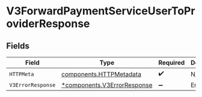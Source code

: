 # V3ForwardPaymentServiceUserToProviderResponse


## Fields

| Field                                                                     | Type                                                                      | Required                                                                  | Description                                                               |
| ------------------------------------------------------------------------- | ------------------------------------------------------------------------- | ------------------------------------------------------------------------- | ------------------------------------------------------------------------- |
| `HTTPMeta`                                                                | [components.HTTPMetadata](../../models/components/httpmetadata.md)        | :heavy_check_mark:                                                        | N/A                                                                       |
| `V3ErrorResponse`                                                         | [*components.V3ErrorResponse](../../models/components/v3errorresponse.md) | :heavy_minus_sign:                                                        | Error                                                                     |